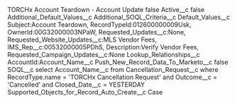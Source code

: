 <?xml version="1.0" encoding="UTF-8"?>
<CustomMetadata xmlns="http://soap.sforce.com/2006/04/metadata" xmlns:xsi="http://www.w3.org/2001/XMLSchema-instance" xmlns:xsd="http://www.w3.org/2001/XMLSchema">
    <label>TORCHx Account Teardown - Account Update</label>
    <protected>false</protected>
    <values>
        <field>Active__c</field>
        <value xsi:type="xsd:boolean">false</value>
    </values>
    <values>
        <field>Additional_Default_Values__c</field>
        <value xsi:nil="true"/>
    </values>
    <values>
        <field>Additional_SOQL_Criteria__c</field>
        <value xsi:nil="true"/>
    </values>
    <values>
        <field>Default_Values__c</field>
        <value xsi:type="xsd:string">Subject:Account Teardown,
RecordTypeId:012600000009Usk,
OwnerId:00G32000003NPaW,
Requested_Updates__c:None,
Requested_Website_Updates__c:MLS Vendor Fees,
IMS_Rep__c:00532000005PDhS,
Description:Verify Vendor Fees,
Requested_Campaign_Updates__c:None</value>
    </values>
    <values>
        <field>Lookup_Relationships__c</field>
        <value xsi:type="xsd:string">AccountId:Account_Name__c</value>
    </values>
    <values>
        <field>Push_New_Record_Data_To_Marketo__c</field>
        <value xsi:type="xsd:boolean">false</value>
    </values>
    <values>
        <field>SOQL__c</field>
        <value xsi:type="xsd:string">select Account_Name__c from Cancellation_Request__c where RecordType.name = &apos;TORCHx Cancellation Request&apos; and Outcome__c = &apos;Cancelled&apos; and Closed_Date__c = YESTERDAY</value>
    </values>
    <values>
        <field>Supported_Objects_for_Record_Auto_Create__c</field>
        <value xsi:type="xsd:string">Case</value>
    </values>
</CustomMetadata>
